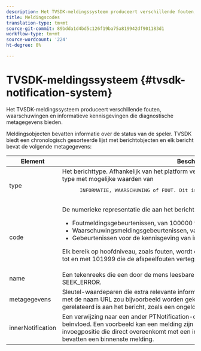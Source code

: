 ```yaml
---
description: Het TVSDK-meldingssysteem produceert verschillende fouten, waarschuwingen en informatieve kennisgevingen die diagnostische metagegevens bieden.
title: Meldingscodes
translation-type: tm+mt
source-git-commit: 89bdda1d4bd5c126f19ba75a819942df901183d1
workflow-type: tm+mt
source-wordcount: '224'
ht-degree: 0%

---
```



# TVSDK-meldingssysteem {#tvsdk-notification-system}

Het TVSDK-meldingssysteem produceert verschillende fouten, waarschuwingen en informatieve kennisgevingen die diagnostische metagegevens bieden.

Meldingsobjecten bevatten informatie over de status van de speler. TVSDK biedt een chronologisch gesorteerde lijst met berichtobjecten en elk bericht bevat de volgende metagegevens:

<table frame="all" colsep="1" rowsep="1" id="table_DBA8CACF02DB4AF2B053E560850B49CE"> 
 <thead> 
  <tr rowsep="1"> 
   <th colname="1" class="entry"> Element </th> 
   <th colname="2" class="entry"> Beschrijving </th> 
  </tr> 
 </thead>
 <tbody> 
  <tr rowsep="1"> 
   <td colname="1"><span class="codeph"> type</span></td> 
   <td colname="2">Het berichttype. Afhankelijk van het platform verwijst deze eigenschap naar een opgesomd type met mogelijke waarden van 
    <pre>
      INFORMATIE, WAARSCHUWING of FOUT. Dit is de groepering op hoofdniveau voor meldingen.
    </pre> </td> 
  </tr> 
  <tr rowsep="1"> 
   <td colname="1"><span class="codeph"> code</span></td> 
   <td colname="2">De numerieke representatie die aan het bericht is toegewezen. 
    <ul id="ul_31AB497C6FFA452496DD09B0D78687B9"> 
     <li id="li_53E75022C50246E0982E315D04EFD8B3">Foutmeldingsgebeurtenissen, van 100000 tot 19999 </li> 
     <li id="li_11AE91D1325E4F718228E662C9C55F9A">Waarschuwingsmeldingsgebeurtenissen, van 200000 tot en met 299999 </li> 
     <li id="li_6D3EA03845294DC2BAD1ACF507639E51">Gebeurtenissen voor de kennisgeving van informatie, van 300000 tot 399999 </li> 
    </ul> <p>Elk bereik op hoofdniveau, zoals fouten, wordt onderverdeeld in subbereiken, zoals 101000 tot en met 101999 die de afspeelfouten vertegenwoordigen. </p> </td> 
  </tr> 
  <tr rowsep="1"> 
   <td colname="1"><span class="codeph"> name</span></td> 
   <td colname="2">Een tekenreeks die een door de mens leesbare beschrijving van de code bevat, zoals <span class="codeph"> SEEK_ERROR</span>. </td> 
  </tr> 
  <tr rowsep="1"> 
   <td colname="1"><span class="codeph"> metagegevens</span> </td> 
   <td colname="2">Sleutel-waardeparen die extra relevante informatie over de kennisgeving bevatten. Een sleutel met de naam <span class="codeph"> URL</span> zou bijvoorbeeld worden gekoppeld aan een waarde die een URL is die gerelateerd is aan het bericht, zoals een ongeldige URL die een fout heeft veroorzaakt. </td> 
  </tr> 
  <tr rowsep="0"> 
   <td colname="1"><span class="codeph"> innerNotification</span></td> 
   <td colname="2">Een verwijzing naar een ander <span class="codeph"> PTNotification</span>-object dat deze melding rechtstreeks heeft beïnvloed. Een voorbeeld kan een melding zijn over een fout bij het invoegen van een invoegpositie die direct overeenkomt met een invoegconflict in een tijdlijn. Niet alle meldingen bevatten een binnenste melding. </td> 
  </tr> 
 </tbody> 
</table>

